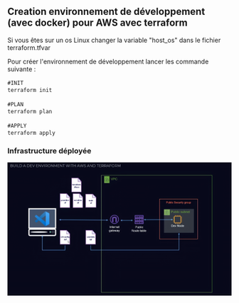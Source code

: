 <h2> Creation environnement de développement (avec docker) pour AWS avec terraform </h2>

Si vous êtes sur un os Linux changer la variable "host_os" dans le fichier terraform.tfvar

Pour créer l'environnement de développement lancer les commande suivante :

```
#INIT
terraform init

#PLAN
terraform plan
 
#APPLY
terraform apply
```
<h3>Infrastructure déployée</h3>

![](doc/infra.png)

